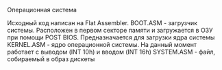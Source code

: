 Операционная система

Исходный код написан на Flat Assembler.
BOOT.ASM - загрузчик системы. Расположен в первом секторе памяти и загружается в ОЗУ при помощи POST BIOS. Предназначается для загрузки ядра системы
KERNEL.ASM - ядро операционной системы. На данный момент работает с выводом (INT 10h) и вводом (INT 16h)
SYSTEM.ASM - файл, собираемый в образ дискеты

